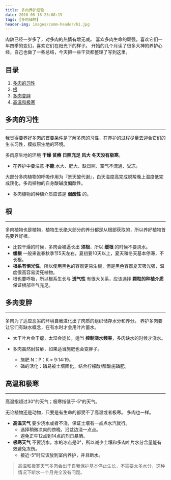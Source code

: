 ```yaml
---
title: 多肉养护经验
date: 2016-05-18 23:08:19
tags: [多肉植物]
header-img: images/comm-header/h1.jpg
---
```

肉龄已经一岁多了，对多肉的热情有增无减。
喜欢多肉生命的顽强，喜欢它们一年四季的变幻，喜欢它们在阳光下的样子。
开始的几个月读了很多大神的养护心经，自己也做了一些总结，今天把一些干货都整理了写到这里。
<!-- more -->
## 目录
1. [多肉的习性](#多肉的习性)
2. [根](#根)
3. [多肉变胖](#多肉变胖)
4. [高温和极寒](#高温和极寒)

## 多肉的习性

* * *

我觉得要养好多肉的首要条件是了解多肉的习性，在养护的过程尽量去迎合它们的生长习性，模拟原生地的环境。

多肉原生地的环境 **干燥** **贫瘠** **日照充足** **风大** **冬天没有极寒**。

- 在养护中要注意 **不能** 水大、肥大、缺日照、空气不流通、受冻。

大部分多肉植物的呼吸作用为『景天酸代谢』，白天温度高完成脱羧晚上温度低完成羧化，多肉植物的自身酸碱度偏酸性。

- 多肉植物的种植介质应该是 **弱酸性** 的。

## 根

* * *

多肉植物也是植物，植物生长绝大部分的养分都是从根部获取的，所以养好植物首先要养好根。

- 比较干燥的时候，多肉会被逼长出 **须根**，所以 **缓根** 的时候不要浇水。
- **缓根** 一般来说春秋季节5天左右，夏初要10天以上，夏天和冬天基本停滞，不长根。
- **根系有惧光性**，所以使用黑色的容器更易生根，但是黑色容器夏天吸光强，温度很高容易烫死植物。
- 根也要呼吸，所以根系生长与 **透气性** 有很大关系，应该选择 **颗粒的种植介质** 保证根部空气充足。

## 多肉变胖

* * *

多肉为了适应恶劣的环境自我进化出了肉质的组织储存水分和养分。
养护多肉要让它们有缺水概念，在有水时才会用叶片蓄水。

- 太干叶片会干瘪，太湿会徒长，适当 **控制浇水频率**，多肉缺水的时候才浇水。

- 多肉虽然耐贫瘠，如果适当施肥也会变胖子。
    + 施肥 N：P：K = 9:14:19。
    + 磷的活化：磷易被土壤固化，结合柠檬酸/醋酸施磷肥。

## 高温和极寒

* * *

高温指超过30°的天气；极寒指低于-5°的天气。

无论植物还是动物，只要是有生命的都受不了高温或者极寒。
多肉也一样。

- **高温天气** 要少浇水或者不浇，保证土壤有一点点水汽就行。
    + 选择稍微凉爽的傍晚，沿盆边浇一点点。
    + 避免正午12点到14点的烈日暴晒。
- **极寒天气** 不要浇水，水的冰点是0°，所以减少土壤和多肉叶片水分含量能有效避免冻伤。
    + 接近-5°时应该放到室内养护，并且断水。

> 高温和极寒天气多肉会出于自我保护基本停止生长，不需要太多水分，这种情况下断水一个月完全没有问题。